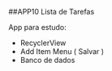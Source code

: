 ##APP10 Lista de Tarefas

App para estudo:
- RecyclerView
- Add Item Menu ( Salvar )
- Banco de dados
